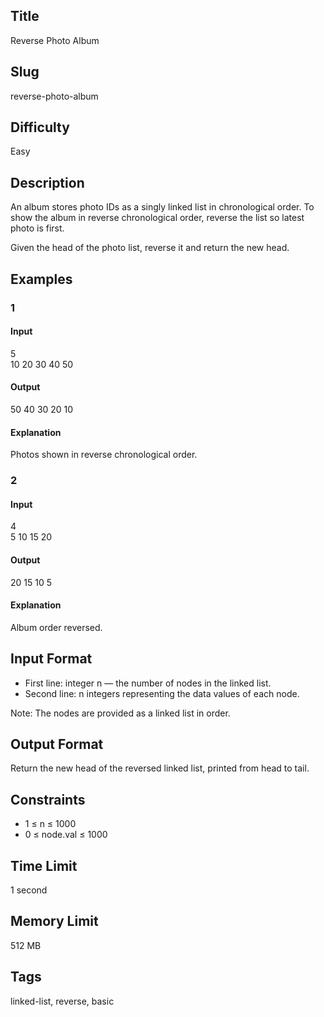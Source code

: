 ## Title  
Reverse Photo Album  

## Slug  
reverse-photo-album  

## Difficulty  
Easy  

## Description  

An album stores photo IDs as a singly linked list in chronological order. To show the album in reverse chronological order, reverse the list so latest photo is first.  

Given the head of the photo list, reverse it and return the new head.  


## Examples  

### 1  

#### Input  
5  
10 20 30 40 50  

#### Output  
50 40 30 20 10  

#### Explanation  
Photos shown in reverse chronological order.  


### 2  

#### Input  
4  
5 10 15 20  

#### Output  
20 15 10 5  

#### Explanation  
Album order reversed.  


## Input Format  
- First line: integer n — the number of nodes in the linked list.  
- Second line: n integers representing the data values of each node.  

Note: The nodes are provided as a linked list in order.  


## Output Format  
Return the new head of the reversed linked list, printed from head to tail.  


## Constraints  
- 1 ≤ n ≤ 1000  
- 0 ≤ node.val ≤ 1000  


## Time Limit  
1 second  

## Memory Limit  
512 MB  


## Tags  
linked-list, reverse, basic
